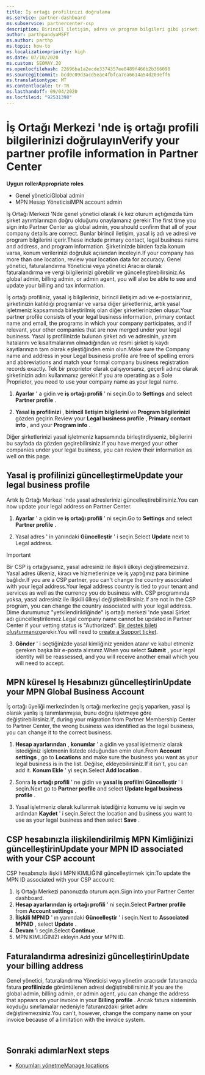 ```yaml
---
title: İş ortağı profilinizi doğrulama
ms.service: partner-dashboard
ms.subservice: partnercenter-csp
description: Birincil iletişim, adres ve program bilgileri gibi şirketinizin ayrıntılarını nasıl doğrulayacağınızı öğrenin. Yasal ve fatura adreslerinizi de güncelleştirebilirsiniz.
author: parthpandyaMSFT
ms.author: parthp
ms.topic: how-to
ms.localizationpriority: high
ms.date: 07/10/2020
ms.custom: SEOMAY.20
ms.openlocfilehash: 22696ba1a2ecde3374357ee8489f466b2b366098
ms.sourcegitcommit: bcd0c09d3acd5eae4fbfca7ea6614a54d203eff6
ms.translationtype: MT
ms.contentlocale: tr-TR
ms.lasthandoff: 09/04/2020
ms.locfileid: "92531398"
---
```

# <a name="verify-your-partner-profile-information-in-partner-center"></a><span data-ttu-id="8525f-104">İş Ortağı Merkezi 'nde iş ortağı profili bilgilerinizi doğrulayın</span><span class="sxs-lookup"><span data-stu-id="8525f-104">Verify your partner profile information in Partner Center</span></span>

<span data-ttu-id="8525f-105">**Uygun roller**</span><span class="sxs-lookup"><span data-stu-id="8525f-105">**Appropriate roles**</span></span>

- <span data-ttu-id="8525f-106">Genel yönetici</span><span class="sxs-lookup"><span data-stu-id="8525f-106">Global admin</span></span>
- <span data-ttu-id="8525f-107">MPN Hesap Yöneticisi</span><span class="sxs-lookup"><span data-stu-id="8525f-107">MPN account admin</span></span>

<span data-ttu-id="8525f-108">Iş Ortağı Merkezi 'Nde genel yönetici olarak ilk kez oturum açtığınızda tüm şirket ayrıntılarınızın doğru olduğunu onaylamanız gerekir.</span><span class="sxs-lookup"><span data-stu-id="8525f-108">The first time you sign into Partner Center as global admin, you should confirm that all of your company details are correct.</span></span> <span data-ttu-id="8525f-109">Bunlar birincil iletişim, yasal iş adı ve adresi ve program bilgilerini içerir.</span><span class="sxs-lookup"><span data-stu-id="8525f-109">These include primary contact, legal business name and address, and program information.</span></span> <span data-ttu-id="8525f-110">Şirketinizde birden fazla konum varsa, konum verilerinizi doğruluk açısından inceleyin.</span><span class="sxs-lookup"><span data-stu-id="8525f-110">If your company has more than one location, review your location data for accuracy.</span></span> <span data-ttu-id="8525f-111">Genel yönetici, faturalandırma Yöneticisi veya yönetici Aracısı olarak faturalandırma ve vergi bilgilerinizi görebilir ve güncelleştirebilirsiniz.</span><span class="sxs-lookup"><span data-stu-id="8525f-111">As global admin, billing admin, or admin agent, you will also be able to see and update your billing and tax information.</span></span>

<span data-ttu-id="8525f-112">İş ortağı profiliniz, yasal iş bilgileriniz, birincil iletişim adı ve e-postalarınız, şirketinizin katıldığı programlar ve varsa diğer şirketleriniz, artık yasal işletmeniz kapsamında birleştirilmiş olan diğer şirketlerinizden oluşur.</span><span class="sxs-lookup"><span data-stu-id="8525f-112">Your partner profile consists of your legal business information, primary contact name and email, the programs in which your company participates, and if relevant, your other companies that are now merged under your legal business.</span></span> <span data-ttu-id="8525f-113">Yasal iş profilinizde bulunan şirket adı ve adresinin, yazım hatalarını ve kısaltmalarının olmadığından ve resmi şirket iş kaydı kayıtlarınızın tam olarak eşleştiğinden emin olun.</span><span class="sxs-lookup"><span data-stu-id="8525f-113">Make sure the Company name and address in your Legal business profile are free of spelling errors and abbreviations and match your formal company business registration records exactly.</span></span> <span data-ttu-id="8525f-114">Tek bir proprietor olarak çalışıyorsanız, geçerli adınız olarak şirketinizin adını kullanmanız gerekir.</span><span class="sxs-lookup"><span data-stu-id="8525f-114">If you are operating as a Sole Proprietor, you need to use your company name as your legal name.</span></span>

1. <span data-ttu-id="8525f-115">**Ayarlar** ' a gidin ve **iş ortağı profili** ' ni seçin.</span><span class="sxs-lookup"><span data-stu-id="8525f-115">Go to **Settings** and select **Partner profile** .</span></span>

2. <span data-ttu-id="8525f-116">**Yasal iş profilinizi** , **birincil Iletişim bilgilerini** ve **Program bilgilerinizi** gözden geçirin.</span><span class="sxs-lookup"><span data-stu-id="8525f-116">Review your **Legal business profile** , **Primary contact info** , and your **Program info** .</span></span>

<span data-ttu-id="8525f-117">Diğer şirketlerinizi yasal işletmeniz kapsamında birleştirdiyseniz, bilgilerini bu sayfada da gözden geçirebilirsiniz.</span><span class="sxs-lookup"><span data-stu-id="8525f-117">If you have merged your other companies under your legal business, you can review their information as well on this page.</span></span>

## <a name="update-your-legal-business-profile"></a><span data-ttu-id="8525f-118">Yasal iş profilinizi güncelleştirme</span><span class="sxs-lookup"><span data-stu-id="8525f-118">Update your legal business profile</span></span>

<span data-ttu-id="8525f-119">Artık Iş Ortağı Merkezi 'nde yasal adreslerinizi güncelleştirebilirsiniz.</span><span class="sxs-lookup"><span data-stu-id="8525f-119">You can now update your legal address on Partner Center.</span></span>

1. <span data-ttu-id="8525f-120">**Ayarlar** ' a gidin ve **iş ortağı profili** ' ni seçin.</span><span class="sxs-lookup"><span data-stu-id="8525f-120">Go to **Settings** and select **Partner profile** .</span></span> 

2. <span data-ttu-id="8525f-121">Yasal adres ' in yanındaki **Güncelleştir** ' i seçin.</span><span class="sxs-lookup"><span data-stu-id="8525f-121">Select **Update** next to Legal address.</span></span> 

>[!Important]
><span data-ttu-id="8525f-122">Bir CSP iş ortağıysanız, yasal adresiniz ile ilişkili ülkeyi değiştiremezsiniz. Yasal adres ülkeniz, kiracı ve hizmetlerinize ve iş yaptığınız para birimine bağlıdır.</span><span class="sxs-lookup"><span data-stu-id="8525f-122">If you are a CSP partner, you can't change the country associated with your legal address.Your legal address country is tied to your tenant and services as well as the currency you do business with.</span></span> <span data-ttu-id="8525f-123">CSP programında yoksa, yasal adresiniz ile ilişkili ülkeyi değiştirebilirsiniz.</span><span class="sxs-lookup"><span data-stu-id="8525f-123">If are not in the CSP program, you can change the country associated with your legal address.</span></span> <span data-ttu-id="8525f-124">Dime durumunuz "yetkilendirildiğinde" iş ortağı merkezi 'nde yasal Şirket adı güncelleştirilemez.</span><span class="sxs-lookup"><span data-stu-id="8525f-124">Legal company name cannot be updated in Partner Center if your vetting status is "Authorized".</span></span> <span data-ttu-id="8525f-125">[Bir destek bileti oluşturmanız](https://partner.microsoft.com/dashboard/support/csp/servicerequests/create?stage=2&topicid=eb74583c-61b3-2124-bffc-00920e0ae772)gerekir.</span><span class="sxs-lookup"><span data-stu-id="8525f-125">You will need to [create a Support ticket](https://partner.microsoft.com/dashboard/support/csp/servicerequests/create?stage=2&topicid=eb74583c-61b3-2124-bffc-00920e0ae772).</span></span>

3. <span data-ttu-id="8525f-126">**Gönder** ' i seçtiğinizde yasal kimliğiniz yeniden atanır ve kabul etmeniz gereken başka bir e-posta alırsınız.</span><span class="sxs-lookup"><span data-stu-id="8525f-126">When you select **Submit** , your legal identity will be reassessed, and you will receive another email which you will need to accept.</span></span>

## <a name="update-your-mpn-global-business-account"></a><span data-ttu-id="8525f-127">MPN küresel Iş Hesabınızı güncelleştirin</span><span class="sxs-lookup"><span data-stu-id="8525f-127">Update your MPN Global Business Account</span></span>

<span data-ttu-id="8525f-128">İş ortağı üyeliği merkezinden Iş ortağı merkezine geçiş yaparken, yasal iş olarak yanlış iş tanımlanmışsa, bunu doğru işletmeye göre değiştirebilirsiniz.</span><span class="sxs-lookup"><span data-stu-id="8525f-128">If, during your migration from Partner Membership Center to Partner Center, the wrong business was identified as the legal business, you can change it to the correct business.</span></span>

1. <span data-ttu-id="8525f-129">**Hesap ayarlarından** , **konumlar** ' a gidin ve yasal işletmeniz olarak istediğiniz işletmenin listede olduğundan emin olun.</span><span class="sxs-lookup"><span data-stu-id="8525f-129">From **Account settings** , go to **Locations** and make sure the business you want as your legal business is in the list.</span></span> <span data-ttu-id="8525f-130">Değilse, ekleyebilirsiniz.</span><span class="sxs-lookup"><span data-stu-id="8525f-130">If it isn't, you can add it.</span></span> <span data-ttu-id="8525f-131">**Konum Ekle** ' yi seçin.</span><span class="sxs-lookup"><span data-stu-id="8525f-131">Select **Add location** .</span></span>

2. <span data-ttu-id="8525f-132">Sonra **Iş ortağı profili** ' ne gidin ve **yasal iş profilini Güncelleştir** ' i seçin.</span><span class="sxs-lookup"><span data-stu-id="8525f-132">Next go to **Partner profile** and select **Update legal business profile** .</span></span>

3. <span data-ttu-id="8525f-133">Yasal işletmeniz olarak kullanmak istediğiniz konumu ve işi seçin ve ardından **Kaydet** ' i seçin.</span><span class="sxs-lookup"><span data-stu-id="8525f-133">Select the location and business you want to use as your legal business and then select **Save** .</span></span>

## <a name="update-your-mpn-id-associated-with-your-csp-account"></a><span data-ttu-id="8525f-134">CSP hesabınızla ilişkilendirilmiş MPN Kimliğinizi güncelleştirin</span><span class="sxs-lookup"><span data-stu-id="8525f-134">Update your MPN ID associated with your CSP account</span></span>

<span data-ttu-id="8525f-135">CSP hesabınızla ilişkili MPN KIMLIĞINI güncelleştirmek için:</span><span class="sxs-lookup"><span data-stu-id="8525f-135">To update the MPN ID associated with your CSP account:</span></span>

1. <span data-ttu-id="8525f-136">Iş Ortağı Merkezi panonuzda oturum açın.</span><span class="sxs-lookup"><span data-stu-id="8525f-136">Sign into your Partner Center dashboard.</span></span>
1. <span data-ttu-id="8525f-137">**Hesap ayarlarından** **iş ortağı profili** ' ni seçin.</span><span class="sxs-lookup"><span data-stu-id="8525f-137">Select **Partner profile** from **Account settings** .</span></span>
1. <span data-ttu-id="8525f-138">**İlişkili MPNID** ' ın yanındaki **Güncelleştir** ' i seçin.</span><span class="sxs-lookup"><span data-stu-id="8525f-138">Next to **Associated MPNID** , select **Update** .</span></span>
1. <span data-ttu-id="8525f-139">**Devam** ’ı seçin.</span><span class="sxs-lookup"><span data-stu-id="8525f-139">Select **Continue** .</span></span>
1. <span data-ttu-id="8525f-140">MPN KIMLIĞINIZI ekleyin.</span><span class="sxs-lookup"><span data-stu-id="8525f-140">Add your MPN ID.</span></span>


## <a name="update-your-billing-address"></a><span data-ttu-id="8525f-141">Faturalandırma adresinizi güncelleştirin</span><span class="sxs-lookup"><span data-stu-id="8525f-141">Update your billing address</span></span>

<span data-ttu-id="8525f-142">Genel yönetici, faturalandırma Yöneticisi veya yönetim aracısıdır faturanızda fatura **profilinizde** görüntülenen adresi değiştirebilirsiniz.</span><span class="sxs-lookup"><span data-stu-id="8525f-142">If you are the global admin, billing admin, or admin agent, you can change the address that appears on your invoice in your **Billing profile** .</span></span> <span data-ttu-id="8525f-143">Ancak fatura sisteminin koyduğu sınırlamalar nedeniyle faturanızdaki şirket adını değiştiremezsiniz.</span><span class="sxs-lookup"><span data-stu-id="8525f-143">You can't, however, change the company name on your invoice because of a limitation with the invoice system.</span></span>

 
## <a name="next-steps"></a><span data-ttu-id="8525f-144">Sonraki adımlar</span><span class="sxs-lookup"><span data-stu-id="8525f-144">Next steps</span></span>

- [<span data-ttu-id="8525f-145">Konumları yönetme</span><span class="sxs-lookup"><span data-stu-id="8525f-145">Manage locations</span></span>](manage-locations.md)

